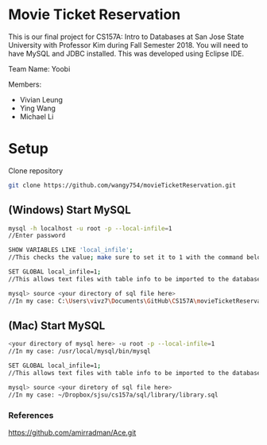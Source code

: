 # Movie Ticket Reservation
This is our final project for CS157A: Intro to Databases at San Jose State University with Professor Kim during Fall Semester 2018.
You will need to have MySQL and JDBC installed.
This was developed using Eclipse IDE.

Team Name: Yoobi

Members: 
* Vivian Leung
* Ying Wang
* Michael Li
# Setup
Clone repository
```bash
git clone https://github.com/wangy754/movieTicketReservation.git
```

## (Windows) Start MySQL
```bash
mysql -h localhost -u root -p --local-infile=1 
//Enter password

SHOW VARIABLES LIKE 'local_infile'; 
//This checks the value; make sure to set it to 1 with the command below

SET GLOBAL local_infile=1;
//This allows text files with table info to be imported to the database

mysql> source <your directory of sql file here>
//In my case: C:\Users\vivz7\Documents\GitHub\CS157A\movieTicketReservation\TicketReservation.sql
```

## (Mac) Start MySQL
```bash
<your directory of mysql here> -u root -p --local-infile=1 
//In my case: /usr/local/mysql/bin/mysql

SET GLOBAL local_infile=1; 
//This allows text files with table info to be imported to the database

mysql> source <your diretory of sql file here>
//In my case: ~/Dropbox/sjsu/cs157a/sql/library/library.sql
```

### References
https://github.com/amirradman/Ace.git
